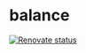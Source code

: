 # balance

[![Renovate status](https://img.shields.io/badge/renovate-enabled-brightgreen.svg)](https://github.com/yyq1025/balance/issues/17)
